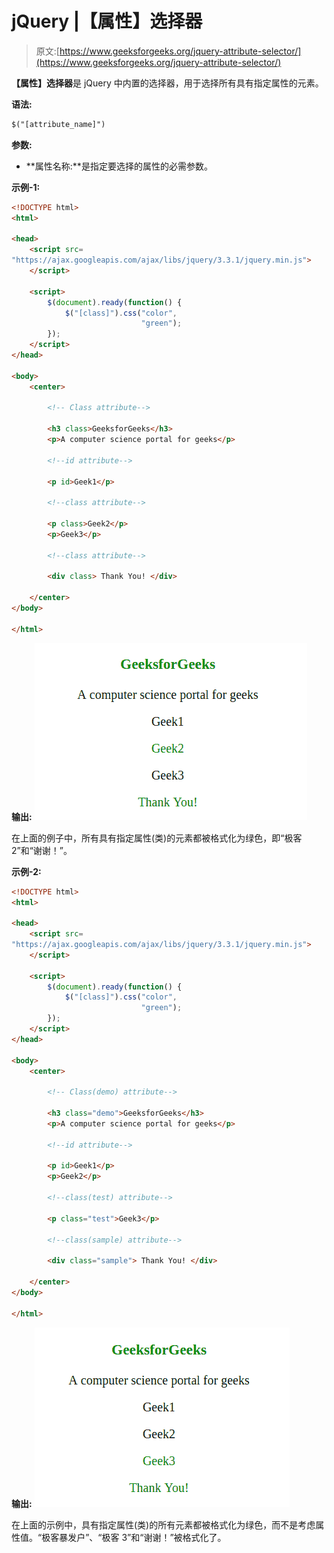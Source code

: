 # jQuery |【属性】选择器

> 原文:[https://www.geeksforgeeks.org/jquery-attribute-selector/](https://www.geeksforgeeks.org/jquery-attribute-selector/)

**【属性】选择器**是 jQuery 中内置的选择器，用于选择所有具有指定属性的元素。

**语法:**

```html
$("[attribute_name]")

```

**参数:**

*   **属性名称:**是指定要选择的属性的必需参数。

**示例-1:**

```html
<!DOCTYPE html>
<html>

<head>
    <script src=
"https://ajax.googleapis.com/ajax/libs/jquery/3.3.1/jquery.min.js">
    </script>

    <script>
        $(document).ready(function() {
            $("[class]").css("color",
                             "green");
        });
    </script>
</head>

<body>
    <center>

        <!-- Class attribute-->

        <h3 class>GeeksforGeeks</h3>
        <p>A computer science portal for geeks</p>

        <!--id attribute-->

        <p id>Geek1</p>

        <!--class attribute-->

        <p class>Geek2</p>
        <p>Geek3</p>

        <!--class attribute-->

        <div class> Thank You! </div>

    </center>
</body>

</html>
```

**输出:**
![](img/4da40dadfedeb148be65f18ada196444.png)

在上面的例子中，所有具有指定属性(类)的元素都被格式化为绿色，即“极客 2”和“谢谢！”。

**示例-2:**

```html
<!DOCTYPE html>
<html>

<head>
    <script src=
"https://ajax.googleapis.com/ajax/libs/jquery/3.3.1/jquery.min.js">
    </script>

    <script>
        $(document).ready(function() {
            $("[class]").css("color",
                             "green");
        });
    </script>
</head>

<body>
    <center>

        <!-- Class(demo) attribute-->

        <h3 class="demo">GeeksforGeeks</h3>
        <p>A computer science portal for geeks</p>

        <!--id attribute-->

        <p id>Geek1</p>
        <p>Geek2</p>

        <!--class(test) attribute-->

        <p class="test">Geek3</p>

        <!--class(sample) attribute-->

        <div class="sample"> Thank You! </div>

    </center>
</body>

</html>
```

**输出:**
![](img/2609f0c1a91d1e05e996f9123ec4b1b1.png)

在上面的示例中，具有指定属性(类)的所有元素都被格式化为绿色，而不是考虑属性值。“极客暴发户”、“极客 3”和“谢谢！”被格式化了。